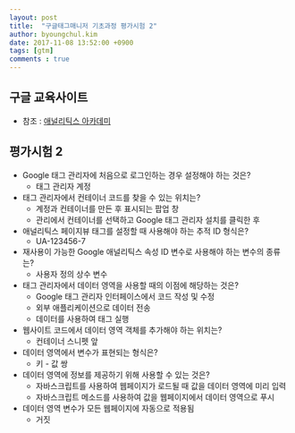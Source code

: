 ```yaml
---
layout: post
title:  "구글태그매니저 기초과정 평가시험 2"
author: byoungchul.kim
date: 2017-11-08 13:52:00 +0900
tags: [gtm]
comments : true
---
```

## 구글 교육사이트
* 참조 : [애널리틱스 아카데미](https://analytics.google.com/analytics/academy/course/5)

## 평가시험 2
* Google 태그 관리자에 처음으로 로그인하는 경우 설정해야 하는 것은?
  * 태그 관리자 계정
* 태그 관리자에서 컨테이너 코드를 찾을 수 있는 위치는?
  * 계정과 컨테이너를 만든 후 표시되는 팝업 창
  * 관리에서 컨테이너를 선택하고 Google 태그 관리자 설치를 클릭한 후
* 애널리틱스 페이지뷰 태그를 설정할 때 사용해야 하는 추적 ID 형식은?
  * UA-123456-7
* 재사용이 가능한 Google 애널리틱스 속성 ID 변수로 사용해야 하는 변수의 종류는?
  * 사용자 정의 상수 변수
* 태그 관리자에서 데이터 영역을 사용할 때의 이점에 해당하는 것은?
  * Google 태그 관리자 인터페이스에서 코드 작성 및 수정
  * 외부 애플리케이션으로 데이터 전송
  * 데이터를 사용하여 태그 실행
* 웹사이트 코드에서 데이터 영역 객체를 추가해야 하는 위치는?
  * 컨테이너 스니펫 앞
* 데이터 영역에서 변수가 표현되는 형식은?
  * 키 - 값 쌍
* 데이터 영역에 정보를 제공하기 위해 사용할 수 있는 것은?
  * 자바스크립트를 사용하여 웹페이지가 로드될 때 값을 데이터 영역에 미리 입력
  * 자바스크립트 메소드를 사용하여 값을 웹페이지에서 데이터 영역으로 푸시
* 데이터 영역 변수가 모든 웹페이지에 자동으로 적용됨
  * 거짓
